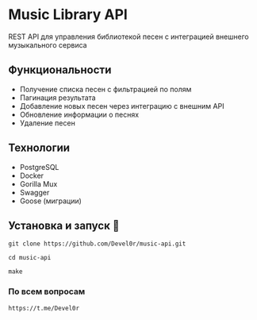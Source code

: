 # Music Library API 

REST API для управления библиотекой песен с интеграцией внешнего музыкального сервиса

## Функциональности 

-  Получение списка песен с фильтрацией по полям
-  Пагинация результата
-  Добавление новых песен через интеграцию с внешним API
-  Обновление информации о песнях
-  Удаление песен

## Технологии 

- PostgreSQL
- Docker
- Gorilla Mux
- Swagger
- Goose (миграции)

## Установка и запуск 🚀

```
git clone https://github.com/Devel0r/music-api.git
```

```
cd music-api
```

```
make
```

### По всем вопросам

```
https://t.me/Devel0r
```